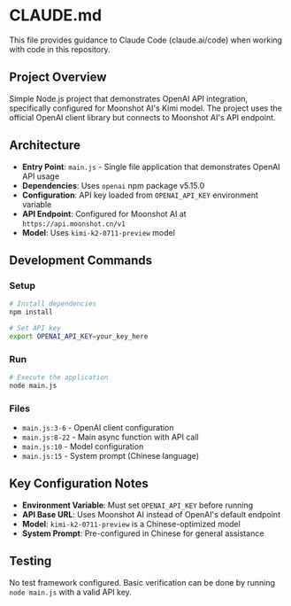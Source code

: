 # CLAUDE.md

This file provides guidance to Claude Code (claude.ai/code) when working with code in this repository.

## Project Overview

Simple Node.js project that demonstrates OpenAI API integration, specifically configured for Moonshot AI's Kimi model. The project uses the official OpenAI client library but connects to Moonshot AI's API endpoint.

## Architecture

- **Entry Point**: `main.js` - Single file application that demonstrates OpenAI API usage
- **Dependencies**: Uses `openai` npm package v5.15.0
- **Configuration**: API key loaded from `OPENAI_API_KEY` environment variable
- **API Endpoint**: Configured for Moonshot AI at `https://api.moonshot.cn/v1`
- **Model**: Uses `kimi-k2-0711-preview` model

## Development Commands

### Setup
```bash
# Install dependencies
npm install

# Set API key
export OPENAI_API_KEY=your_key_here
```

### Run
```bash
# Execute the application
node main.js
```

### Files
- `main.js:3-6` - OpenAI client configuration
- `main.js:8-22` - Main async function with API call
- `main.js:10` - Model configuration
- `main.js:15` - System prompt (Chinese language)

## Key Configuration Notes

- **Environment Variable**: Must set `OPENAI_API_KEY` before running
- **API Base URL**: Uses Moonshot AI instead of OpenAI's default endpoint
- **Model**: `kimi-k2-0711-preview` is a Chinese-optimized model
- **System Prompt**: Pre-configured in Chinese for general assistance

## Testing

No test framework configured. Basic verification can be done by running `node main.js` with a valid API key.